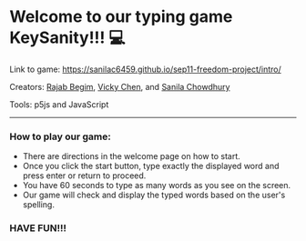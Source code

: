 # Welcome to our typing game KeySanity!!! 💻
Link to game: https://sanilac6459.github.io/sep11-freedom-project/intro/

Creators: [Rajab Begim](https://github.com/Rajabb4685), [Vicky Chen](https://github.com/vickyc6811), and [Sanila Chowdhury](https://github.com/sanilac6459)

Tools: p5js and JavaScript

---------
### How to play our game:
* There are directions in the welcome page on how to start.
* Once you click the start button, type exactly the displayed word and press enter or return to proceed.
* You have 60 seconds to type as many words as you see on the screen.
* Our game will check and display the typed words based on the user's spelling.

### HAVE FUN!!!
